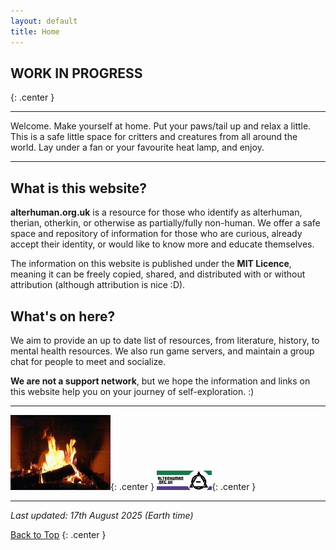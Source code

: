```yaml
---
layout: default
title: Home
---
```


## WORK IN PROGRESS
{: .center }

---

Welcome. Make yourself at home. Put your paws/tail up and relax a little. This is a safe little space for
critters and creatures from all around the world. Lay under a fan or your favourite heat lamp, and enjoy.

---

## What is this website?

**alterhuman.org.uk** is a resource for those who identify as alterhuman, therian, otherkin, or otherwise as partially/fully non-human. We offer a safe space and repository of information for those who are curious, already accept their identity, or would like to know more and educate themselves.

The information on this website is published under the **MIT Licence**, meaning it can be freely copied, shared, and distributed with or without attribution (although attribution is nice :D).

## What's on here?

We aim to provide an up to date list of resources, from literature, history, to mental health resources. We also run game servers, and maintain a group chat for people to meet and socialize.

**We are not a support network**, but we hope the information and links on this website help you on your journey of self-exploration. :)

---

![Animated Fireplace GIF](/img/fireplace.gif){: .center }
![alterhuman.org.uk badge](/img/alterhumanorguk_badge.png){: .center }

---

_Last updated: 17th August 2025 (Earth time)_

[Back to Top](#top)
{: .center }

